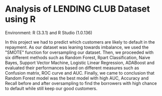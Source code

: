 # Analysis of LENDING CLUB Dataset using R

Environment: R (3.3.1) and R Studio (1.0.136)

In this project we had to predict which customers are likely to default in the repayment. As our dataset was leaning towards imbalance, 
we used the "SMOTE" function for oversampling our dataset. Then, we proceeded with six different methods such as Random Forest, Rpart Classification, Naive Bayes, Support Vector Machine, Logistic Linear Regression, ADABoost and evaluated their performances based on different measures such as Confusion matrix, ROC curve and AUC. 
Finally, we came to conclusion that Random Forest model was the best model with high AUC, Accuracy and Recall before and after oversampling to find the borrowers with high chance to default while still keep our good customers.
